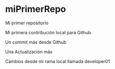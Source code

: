 # miPrimerRepo
Mi primer repositorio

Mi primera contribución local para Github


Un commit más desde Github


Una Actualización más

Cambios desde mi rama local llamada developer01